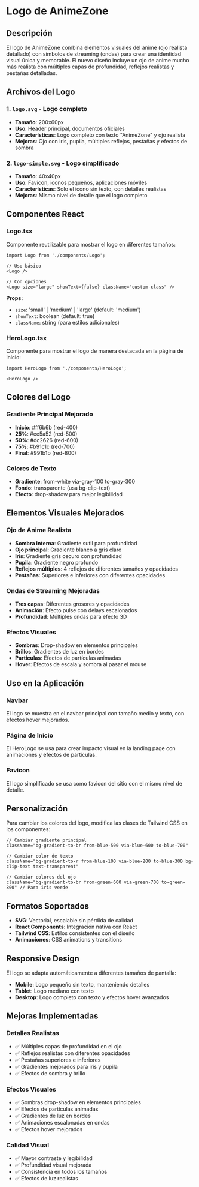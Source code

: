 # Logo de AnimeZone

## Descripción
El logo de AnimeZone combina elementos visuales del anime (ojo realista detallado) con símbolos de streaming (ondas) para crear una identidad visual única y memorable. El nuevo diseño incluye un ojo de anime mucho más realista con múltiples capas de profundidad, reflejos realistas y pestañas detalladas.

## Archivos del Logo

### 1. `logo.svg` - Logo completo
- **Tamaño**: 200x60px
- **Uso**: Header principal, documentos oficiales
- **Características**: Logo completo con texto "AnimeZone" y ojo realista
- **Mejoras**: Ojo con iris, pupila, múltiples reflejos, pestañas y efectos de sombra

### 2. `logo-simple.svg` - Logo simplificado
- **Tamaño**: 40x40px
- **Uso**: Favicon, iconos pequeños, aplicaciones móviles
- **Características**: Solo el icono sin texto, con detalles realistas
- **Mejoras**: Mismo nivel de detalle que el logo completo

## Componentes React

### Logo.tsx
Componente reutilizable para mostrar el logo en diferentes tamaños:

```tsx
import Logo from './components/Logo';

// Uso básico
<Logo />

// Con opciones
<Logo size="large" showText={false} className="custom-class" />
```

**Props:**
- `size`: 'small' | 'medium' | 'large' (default: 'medium')
- `showText`: boolean (default: true)
- `className`: string (para estilos adicionales)

### HeroLogo.tsx
Componente para mostrar el logo de manera destacada en la página de inicio:

```tsx
import HeroLogo from './components/HeroLogo';

<HeroLogo />
```

## Colores del Logo

### Gradiente Principal Mejorado
- **Inicio**: #ff6b6b (red-400)
- **25%**: #ee5a52 (red-500)
- **50%**: #dc2626 (red-600)
- **75%**: #b91c1c (red-700)
- **Final**: #991b1b (red-800)

### Colores de Texto
- **Gradiente**: from-white via-gray-100 to-gray-300
- **Fondo**: transparente (usa bg-clip-text)
- **Efecto**: drop-shadow para mejor legibilidad

## Elementos Visuales Mejorados

### Ojo de Anime Realista
- **Sombra interna**: Gradiente sutil para profundidad
- **Ojo principal**: Gradiente blanco a gris claro
- **Iris**: Gradiente gris oscuro con profundidad
- **Pupila**: Gradiente negro profundo
- **Reflejos múltiples**: 4 reflejos de diferentes tamaños y opacidades
- **Pestañas**: Superiores e inferiores con diferentes opacidades

### Ondas de Streaming Mejoradas
- **Tres capas**: Diferentes grosores y opacidades
- **Animación**: Efecto pulse con delays escalonados
- **Profundidad**: Múltiples ondas para efecto 3D

### Efectos Visuales
- **Sombras**: Drop-shadow en elementos principales
- **Brillos**: Gradientes de luz en bordes
- **Partículas**: Efectos de partículas animadas
- **Hover**: Efectos de escala y sombra al pasar el mouse

## Uso en la Aplicación

### Navbar
El logo se muestra en el navbar principal con tamaño medio y texto, con efectos hover mejorados.

### Página de Inicio
El HeroLogo se usa para crear impacto visual en la landing page con animaciones y efectos de partículas.

### Favicon
El logo simplificado se usa como favicon del sitio con el mismo nivel de detalle.

## Personalización

Para cambiar los colores del logo, modifica las clases de Tailwind CSS en los componentes:

```tsx
// Cambiar gradiente principal
className="bg-gradient-to-br from-blue-500 via-blue-600 to-blue-700"

// Cambiar color de texto
className="bg-gradient-to-r from-blue-100 via-blue-200 to-blue-300 bg-clip-text text-transparent"

// Cambiar colores del ojo
className="bg-gradient-to-br from-green-600 via-green-700 to-green-800" // Para iris verde
```

## Formatos Soportados

- **SVG**: Vectorial, escalable sin pérdida de calidad
- **React Components**: Integración nativa con React
- **Tailwind CSS**: Estilos consistentes con el diseño
- **Animaciones**: CSS animations y transitions

## Responsive Design

El logo se adapta automáticamente a diferentes tamaños de pantalla:
- **Mobile**: Logo pequeño sin texto, manteniendo detalles
- **Tablet**: Logo mediano con texto
- **Desktop**: Logo completo con texto y efectos hover avanzados

## Mejoras Implementadas

### Detalles Realistas
- ✅ Múltiples capas de profundidad en el ojo
- ✅ Reflejos realistas con diferentes opacidades
- ✅ Pestañas superiores e inferiores
- ✅ Gradientes mejorados para iris y pupila
- ✅ Efectos de sombra y brillo

### Efectos Visuales
- ✅ Sombras drop-shadow en elementos principales
- ✅ Efectos de partículas animadas
- ✅ Gradientes de luz en bordes
- ✅ Animaciones escalonadas en ondas
- ✅ Efectos hover mejorados

### Calidad Visual
- ✅ Mayor contraste y legibilidad
- ✅ Profundidad visual mejorada
- ✅ Consistencia en todos los tamaños
- ✅ Efectos de luz realistas
